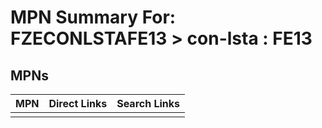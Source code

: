 



# MPN Summary For: FZECONLSTAFE13 > con-lsta : FE13

## MPNs
  

|MPN|Direct Links|Search Links|
| :--- | :--- | :--- |
||||
